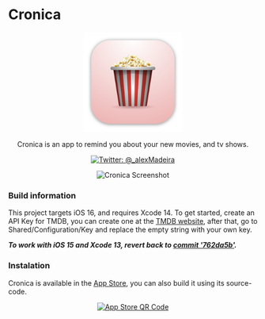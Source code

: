 # Cronica

<p align="center">
    <img src="https://github.com/MadeiraAlexandre/Cronica/blob/main/Shared/Assets.xcassets/AppIcon.appiconset/mac512.png?raw=true" alt="Cronica Icon" width="200" maxHeight="200" />
</p>

<p align="center">
    Cronica is an app to remind you about your new movies, and tv shows.
</p>

<p align="center">
    <a href="https://twitter.com/_alexMadeira">
        <img src="https://img.shields.io/badge/Twitter-@_alexMadeira-lightgrey.svg?style=flat" alt="Twitter: @_alexMadeira" />
    </a>
</p>

<p align="center">
    <img src="https://github.com/MadeiraAlexandre/Story/blob/main/Screenshots/Screen.png?raw=true" alt="Cronica Screenshot" minWidth="220" maxWidth="560" minHeight="120" maxHeight="500">
</p>



### Build information

This project targets iOS 16, and requires Xcode 14. To get started, create an API Key for TMDB, you can create one at the [TMDB website](https://www.themoviedb.org/documentation/api), after that, go to Shared/Configuration/Key and replace the empty string with your own key.

***To work with iOS 15 and Xcode 13, revert back to [commit '762da5b'](https://github.com/MadeiraAlexandre/Cronica/commit/762da5bad703c5b47437797d3baee27a56324009).***


### Instalation

Cronica is available in the [App Store](https://apple.co/38SXpVJ), you can also build it using its source-code.

<p align="center">
    <a href="https://apple.co/38SXpVJ">
            <img src="https://tools-qr-production.s3.amazonaws.com/output/apple-toolbox/d15209c4e281948b35db08fcd41ac5f0/4ab4af64ddd50c272495eae4245f6a8e.png" alt="App Store QR Code" minWidth="250" minHeight="250" width="300" height="300">
    </a>
 </p>